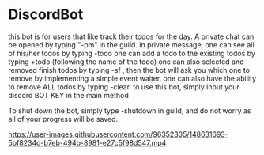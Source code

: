 # DiscordBot

this bot is for users that like track their todos for the day. A private chat can be opened by typing "-pm" in the guild.
in private message, one can see all of his/her todos by typing -todo
one can add a todo to the existing todos by typing +todo (following the name of the todo)
one can also selected and removed finish todos by typing -sf , then the bot will ask you which one to remove by implementing a simple event waiter.
one can also have the ability to remove ALL todos by typing -clear.
to use this bot, simply input your discord BOT KEY in the main method


To shut down the bot, simply type -shutdown in guild, and do not worry as all of your progress will be saved.



https://user-images.githubusercontent.com/96352305/148631693-5bf8234d-b7eb-494b-8981-e27c5f98d547.mp4

